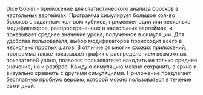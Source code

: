 Dice Goblin - приложение для статистического анализа бросков в настольных варгеймах. Программа симулирует большое кол-во бросков с заданным кол-вом кубиков, применяет один или несколько модификаторов, распространенных в настольных варгеймах, и показывает среднее значение урона, полученное в симуляции. Для удобства пользователя, выбор модификаторов происходит всего в несколько простых шагов. В отличие от многих схожих приложений, программа также показывает график с распределением возможных показателей урона, позволяя пользователю находить не только среднее значение, но и разброс. Каждую симуляцию можно сохранить в архив и визуально сравнить с другими симуляциями. Приложение предлагает бесплатную пробную версию, которой можно пользоваться в течение семи дней.
